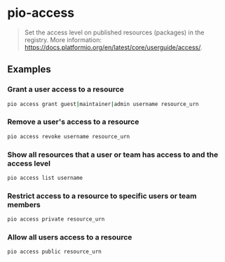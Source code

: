 # pio-access

> Set the access level on published resources (packages) in the registry. More information: <https://docs.platformio.org/en/latest/core/userguide/access/>.

## Examples

### Grant a user access to a resource

```bash
pio access grant guest|maintainer|admin username resource_urn
```

### Remove a user's access to a resource

```bash
pio access revoke username resource_urn
```

### Show all resources that a user or team has access to and the access level

```bash
pio access list username
```

### Restrict access to a resource to specific users or team members

```bash
pio access private resource_urn
```

### Allow all users access to a resource

```bash
pio access public resource_urn
```
